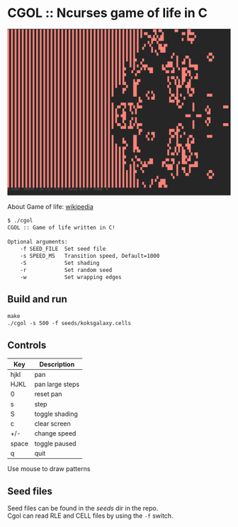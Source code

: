 # CGOL :: Ncurses game of life in C

![screenshot.png](pics/screenshot.png)

About Game of life: [wikipedia](https://en.wikipedia.org/wiki/Conway%27s_Game_of_Life)

    $ ./cgol 
    CGOL :: Game of life written in C!

    Optional arguments:
        -f SEED_FILE  Set seed file
        -s SPEED_MS   Transition speed, Default=1000
        -S            Set shading
        -r            Set random seed
        -w            Set wrapping edges

## Build and run
    make
    ./cgol -s 500 -f seeds/koksgalaxy.cells

## Controls

|   Key   |   Description   |
| ------- | --------------- |
| hjkl    | pan             |
| HJKL    | pan large steps |
| 0       | reset pan       |
| s       | step            |
| S       | toggle shading  |
| c       | clear screen    |
| +/-     | change speed    |
| space   | toggle paused   |
| q       | quit            |

Use mouse to draw patterns


## Seed files
Seed files can be found in the *seeds* dir in the repo.  
Cgol can read RLE and CELL files by using the `-f` switch.  
